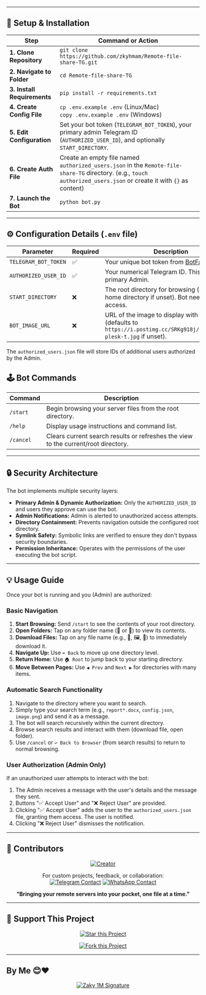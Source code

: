 
---

## 🚀 Setup & Installation

| Step | Command or Action |
|------|------------------|
| **1. Clone Repository** | `git clone https://github.com/zkyhmam/Remote-file-share-TG.git` |
| **2. Navigate to Folder** | `cd Remote-file-share-TG` |
| **3. Install Requirements** | `pip install -r requirements.txt` |
| **4. Create Config File** | `cp .env.example .env` (Linux/Mac)<br>`copy .env.example .env` (Windows) |
| **5. Edit Configuration** | Set your bot token (`TELEGRAM_BOT_TOKEN`), your primary admin Telegram ID (`AUTHORIZED_USER_ID`), and optionally `START_DIRECTORY`. |
| **6. Create Auth File** | Create an empty file named `authorized_users.json` in the `Remote-file-share-TG` directory. (e.g., `touch authorized_users.json` or create it with `{}` as content) |
| **7. Launch the Bot** | `python bot.py` |

---

## ⚙️ Configuration Details (`.env` file)

| Parameter | Required | Description |
|-----------|----------|-------------|
| `TELEGRAM_BOT_TOKEN` | ✅ | Your unique bot token from [BotFather](https://t.me/BotFather). |
| `AUTHORIZED_USER_ID` | ✅ | Your numerical Telegram ID. This user is the primary Admin. |
| `START_DIRECTORY` | ❌ | The root directory for browsing (defaults to home directory if unset). Bot needs read access. |
| `BOT_IMAGE_URL` | ❌ | URL of the image to display with messages (defaults to `https://i.postimg.cc/SRKg918j/filesharing-plesk-t.jpg` if unset). |

The `authorized_users.json` file will store IDs of additional users authorized by the Admin.

## 🕹️ Bot Commands

| Command | Description |
|---------|-------------|
| `/start` | Begin browsing your server files from the root directory. |
| `/help` | Display usage instructions and command list. |
| `/cancel` | Clears current search results or refreshes the view to the current/root directory. |

---

## 🔒 Security Architecture

The bot implements multiple security layers:

* **Primary Admin & Dynamic Authorization:** Only the `AUTHORIZED_USER_ID` and users they approve can use the bot.
* **Admin Notifications:** Admin is alerted to unauthorized access attempts.
* **Directory Containment:** Prevents navigation outside the configured root directory.
* **Symlink Safety:** Symbolic links are verified to ensure they don't bypass security boundaries.
* **Permission Inheritance:** Operates with the permissions of the user executing the bot script.

---

## 💡 Usage Guide

Once your bot is running and you (Admin) are authorized:

### Basic Navigation

1.  **Start Browsing:** Send `/start` to see the contents of your root directory.
2.  **Open Folders:** Tap on any folder name (📁 or 🔗) to view its contents.
3.  **Download Files:** Tap on any file name (e.g., 📝, 🖼️, 🔗) to immediately download it.
4.  **Navigate Up:** Use `⬅️ Back` to move up one directory level.
5.  **Return Home:** Use `🏠 Root` to jump back to your starting directory.
6.  **Move Between Pages:** Use `◀️ Prev` and `Next ▶️` for directories with many items.

### Automatic Search Functionality

1.  Navigate to the directory where you want to search.
2.  Simply type your search term (e.g., `report*.docx`, `config.json`, `image.png`) and send it as a message.
3.  The bot will search recursively within the current directory.
4.  Browse search results and interact with them (download file, open folder).
5.  Use `/cancel` or `↩️ Back to Browser` (from search results) to return to normal browsing.

### User Authorization (Admin Only)
If an unauthorized user attempts to interact with the bot:
1. The Admin receives a message with the user's details and the message they sent.
2. Buttons "✅ Accept User" and "❌ Reject User" are provided.
3. Clicking "✅ Accept User" adds the user to the `authorized_users.json` file, granting them access. The user is notified.
4. Clicking "❌ Reject User" dismisses the notification.

---

## 👥 Contributors

<p align="center">
<a href="https://t.me/Zaky1million">
  <img src="https://readme-typing-svg.demolab.com?font=Fira+Code&weight=700&size=24&duration=2000&pause=1000&color=00BFFF¢er=true&vCenter=true&width=435&lines=Developed+by+Zaky1million;With+Passion+and+Precision;For+Power+Users+Worldwide" alt="Creator" />
</a>
</p>

<p align="center">
For custom projects, feedback, or collaboration:<br>
<a href="https://t.me/Zaky1million"><img src="https://img.shields.io/badge/Telegram-Zaky1million-2CA5E0?style=for-the-badge&logo=telegram&logoColor=white" alt="Telegram Contact"></a>
<a href="https://wa.me/201280779419"><img src="https://img.shields.io/badge/WhatsApp-Chat-25D366?style=for-the-badge&logo=whatsapp&logoColor=white" alt="WhatsApp Contact"></a>
</p>

<p align="center">
<strong>"Bringing your remote servers into your pocket, one file at a time."</strong>
</p>

---

## 🌟 Support This Project

<p align="center">
<a href="https://github.com/zkyhmam/Remote-file-share-TG"><img src="https://img.shields.io/badge/⭐_Star_this_Project-30363d?style=for-the-badge&logo=github&logoColor=white" alt="Star this Project"></a>
</p>

<p align="center">
<a href="https://github.com/zkyhmam/Remote-file-share-TG/fork"><img src="https://img.shields.io/badge/🍴_Fork_this_Project-30363d?style=for-the-badge&logo=github&logoColor=white" alt="Fork this Project"></a>
</p>

---

## By Me 😊♥️

<p align="center">
<a href="https://t.me/Zaky1million">
  <img src="https://readme-typing-svg.demolab.com?font=Black+Ops+One&size=40&pause=1000&color=00FFFF¢er=true&vCenter=true&width=500&height=80&lines=Created+by+Zaky+1M" alt="Zaky 1M Signature" />
</a>
</p>
